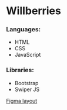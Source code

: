 # Willberries

### Languages:
* HTML
* CSS
* JavaScript

### Libraries:
* Bootstrap
* Swiper JS

[Figma layout](https://www.figma.com/file/xMKoaCX33TN6njOB3A7tKa/%5BSW.BAND%5D-Will-Berries?node-id=0%3A1)
